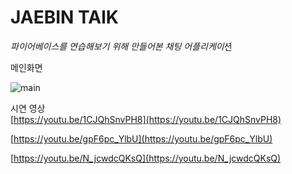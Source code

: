 # JAEBIN TAlK

*파이어베이스를 연습해보기 위해 만들어본 채팅 어플리케이*션

메인화면

![main](https://user-images.githubusercontent.com/53516129/135251866-a8843fd2-9fd6-45de-b535-bc06cdef4a7b.PNG)


시연 영상 <br>
[https://youtu.be/1CJQhSnvPH8](https://youtu.be/1CJQhSnvPH8)

[https://youtu.be/gpF6pc_YlbU](https://youtu.be/gpF6pc_YlbU)

[https://youtu.be/N_jcwdcQKsQ](https://youtu.be/N_jcwdcQKsQ)
